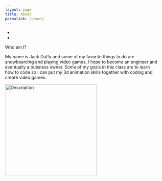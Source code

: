 ```yaml
---
layout: page
title: About  
permalink: /about/
---
```

-
-


Who am I?

My name is Jack Duffy and some of my favorite things to do are snowboarding and playing video games. I hope to become an engineer and eventually a buisness owner. Some of my goals in this class are to learn how to code so I can put my 3d animation skills together with coding and create video games.


<img src="https://example.com/x2.jpeg" alt="Description" width="300" />

